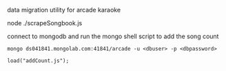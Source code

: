 data migration utility for arcade karaoke

node ./scrapeSongbook.js

connect to mongodb and run the mongo shell script to add the song count

```
mongo ds041841.mongolab.com:41841/arcade -u <dbuser> -p <dbpassword>

load("addCount.js");
```